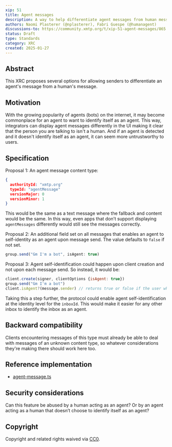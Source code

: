 ```yaml
---
xip: 51
title: Agent messages
description: A way to help differentiate agent messages from human messages
authors: Naomi Plasterer (@nplasterer), Fabri Guespe (@humanagent)
discussions-to: https://community.xmtp.org/t/xip-51-agent-messages/865
status: Draft
type: Standards
category: XRC
created: 2025-01-27
---
```


## Abstract

This XRC proposes several options for allowing senders to differentiate an agent's message from a human's message.

## Motivation

With the growing popularity of agents (bots) on the internet, it may become commonplace for an agent to want to identify itself as an agent. This way, integrators can display agent messages differently in the UI making it clear that the person you are talking to isn't a human. And if an agent is detected and it doesn't identify itself as an agent, it can seem more untrustworthy to users.

## Specification

Proposal 1: An agent message content type:

```json
{
  authorityId: "xmtp.org"
  typeId: "agentMessage"
  versionMajor: 0
  versionMinor: 1
}
```

This would be the same as a text message where the fallback and content would be the same. In this way, even apps that don’t support displaying `agentMessages` differently would still see the messages correctly.

Proposal 2: An additional field set on all messages that enables an agent to self-identity as an agent upon message send. The value defaults to `false` if not set.

```jsx
group.send("Gm I'm a bot", isAgent: true)
```

Proposal 3: Agent self-identification could happen upon client creation and not upon each message send. So instead, it would be:

```jsx
client.create(signer, clientOptions {isAgent: true})
group.send("Gm I'm a bot")
client.isAgent?(message.sender) // returns true or false if the user who sent the message identifies as an agent 
```

Taking this a step further, the protocol could enable agent self-identification at the identity level for the `inboxId`. This would make it easier for any other inbox to identify the inbox as an agent.

## Backward compatibility

Clients encountering messages of this type must already be able to deal with messages of an unknown content type, so whatever considerations they're making there should work here too.

## Reference implementation

- [agent-message.ts](https://github.com/ephemeraHQ/xmtp-agents/blob/main/packages/agent-starter/src/content-types/agent-message.ts)

## Security considerations

Can this feature be abused by a human acting as an agent? Or by an agent acting as a human that doesn’t choose to identify itself as an agent?

## Copyright

Copyright and related rights waived via [CC0](https://creativecommons.org/publicdomain/zero/1.0/).
